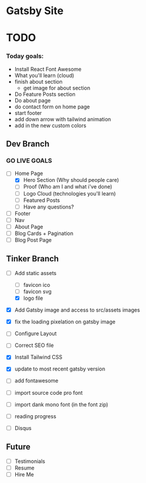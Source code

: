 # Gatsby Site

# TODO
### Today goals:
- Install React Font Awesome
- What you'll learn (cloud)
- finish about section
  - get image for about section
- Do Feature Posts section
- Do about page
- do contact form on home page
- start footer
- add down arrow with tailwind animation
- add in the new custom colors



## Dev Branch

### GO LIVE GOALS

- [ ] Home Page
  - [x] Hero Section (Why should people care)
  - [ ] Proof (Who am I and what i've done)
  - [ ] Logo Cloud (technologies you'll learn)
  - [ ] Featured Posts
  - [ ] Have any questions?
- [ ] Footer
- [ ] Nav
- [ ] About Page
- [ ] Blog Cards + Pagination
- [ ] Blog Post Page

## Tinker Branch

- [ ] Add static assets
  - [ ] favicon ico
  - [ ] favicon svg
  - [x] logo file
- [x] Add Gatsby image and access to src/assets images
- [x] fix the loading pixelation on gatsby image
- [ ] Configure Layout
- [ ] Correct SEO file
- [x] Install Tailwind CSS
- [x] update to most recent gatsby version
- [ ] add fontawesome
- [ ] import source code pro font
- [ ] import dank mono font (in the font zip)
- [ ] reading progress
- [ ] Disqus


## Future

- [ ] Testimonials
- [ ] Resume
- [ ] Hire Me
